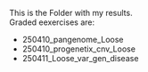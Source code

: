 This is the Folder with my results. </br>
Graded eexercises are:
* 250410_pangenome_Loose
* 250410_progenetix_cnv_Loose
* 250411_Loose_var_gen_disease

